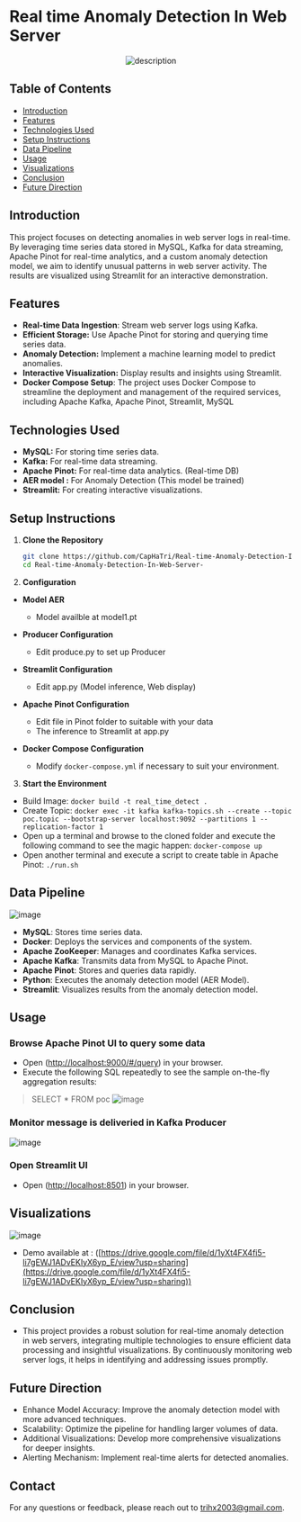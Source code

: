 # Real time Anomaly Detection In Web Server

<p align="center">
  <img src="https://github.com/user-attachments/assets/5ccede93-c275-4e7a-892f-95b7a617223b" alt="description" />
</p>

## Table of Contents

- [Introduction](#introduction)
- [Features](#features)
- [Technologies Used](#technologies-used)
- [Setup Instructions](#setup-instructions)
- [Data Pipeline](#data-pipeline)
- [Usage](#usage)
- [Visualizations](#visualizations)
- [Conclusion](#concly)
- [Future Direction](#Future_Direction)

## Introduction
This project focuses on detecting anomalies in web server logs in real-time. By leveraging time series data stored in MySQL, Kafka for data streaming, Apache Pinot for real-time analytics, and a custom anomaly detection model, we aim to identify unusual patterns in web server activity. The results are visualized using Streamlit for an interactive demonstration.
## Features
- **Real-time Data Ingestion**: Stream web server logs using Kafka.
- **Efficient Storage:** Use Apache Pinot for storing and querying time series data.
- **Anomaly Detection:** Implement a machine learning model to predict anomalies.
- **Interactive Visualization:** Display results and insights using Streamlit.
- **Docker Compose Setup**: The project uses Docker Compose to streamline the deployment and management of the required services, including Apache Kafka, Apache Pinot, Streamlit, MySQL
## Technologies Used
- **MySQL:** For storing time series data.
- **Kafka:** For real-time data streaming.
- **Apache Pinot:** For real-time data analytics. (Real-time DB)
- **AER model :** For Anomaly Detection (This model be trained)
- **Streamlit:** For creating interactive visualizations.
## Setup Instructions
1. **Clone the Repository**

   ```bash
   git clone https://github.com/CapHaTri/Real-time-Anomaly-Detection-In-Web-Server-.git
   cd Real-time-Anomaly-Detection-In-Web-Server-
2. **Configuration**

- **Model AER**

  - Model availble at model1.pt

- **Producer Configuration**

  - Edit produce.py to set up Producer
- **Streamlit Configuration**
  - Edit app.py (Model inference, Web display)
- **Apache Pinot Configuration**
  - Edit file in Pinot folder to suitable with your data
  - The inference to Streamlit at app.py
- **Docker Compose Configuration**

  - Modify `docker-compose.yml` if necessary to suit your environment.

3.  **Start the Environment**
- Build Image: 
  `docker build -t real_time_detect .`
- Create Topic:
  `docker exec -it kafka kafka-topics.sh --create --topic poc.topic --bootstrap-server localhost:9092 --partitions 1 --replication-factor 1`
- Open up a terminal and browse to the cloned folder and execute the following command to see the magic happen:
  `docker-compose up`
- Open another terminal and execute a script to create table in Apache Pinot:
  `./run.sh`
## Data Pipeline
![image](https://github.com/user-attachments/assets/e698d8dd-0b4b-48cd-8729-8c16e6591a28)

- **MySQL**: Stores time series data.
- **Docker**: Deploys the services and components of the system.
- **Apache ZooKeeper**: Manages and coordinates Kafka services.
- **Apache Kafka**: Transmits data from MySQL to Apache Pinot.
- **Apache Pinot**: Stores and queries data rapidly.
- **Python**: Executes the anomaly detection model (AER Model).
- **Streamlit**: Visualizes results from the anomaly detection model.

## Usage
### Browse Apache Pinot UI to query some data
- Open ([http://localhost:9000/#/query](http://localhost:9000/#/query)) in your browser.
- Execute the following SQL repeatedly to see the sample on-the-fly aggregation results:
> SELECT * FROM poc
![image](https://github.com/user-attachments/assets/8c775526-df57-46fb-9d2d-826867fe765a)
### Monitor message is deliveried in Kafka Producer
![image](https://github.com/user-attachments/assets/8f2d80c5-4f41-4841-8afe-bf7410d65edd)
### Open Streamlit UI
- Open ([http://localhost:8501](http://localhost:8501)) in your browser.
## Visualizations
![image](https://github.com/user-attachments/assets/1bfab6d7-028f-4ad5-8ce8-a9a0ee1a1732)

- Demo available at : ([https://drive.google.com/file/d/1yXt4FX4fi5-li7gEWJ1ADvEKIyX6yp_E/view?usp=sharing](https://drive.google.com/file/d/1yXt4FX4fi5-li7gEWJ1ADvEKIyX6yp_E/view?usp=sharing))
## Conclusion
- This project provides a robust solution for real-time anomaly detection in web servers, integrating multiple technologies to ensure efficient data processing and insightful visualizations. By continuously monitoring web server logs, it helps in identifying and addressing issues promptly.
## Future Direction
- Enhance Model Accuracy: Improve the anomaly detection model with more advanced techniques.
- Scalability: Optimize the pipeline for handling larger volumes of data.
- Additional Visualizations: Develop more comprehensive visualizations for deeper insights.
- Alerting Mechanism: Implement real-time alerts for detected anomalies.
## Contact
For any questions or feedback, please reach out to [trihx2003@gmail.com](mailto:trihx2003@gmail.com).
